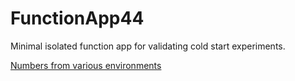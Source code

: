 # FunctionApp44

Minimal isolated function app for validating cold start experiments. 

[Numbers from various environments](https://gist.github.com/kshyju/7a4d42b73ab5f95ec6e6cb36468b1685)


